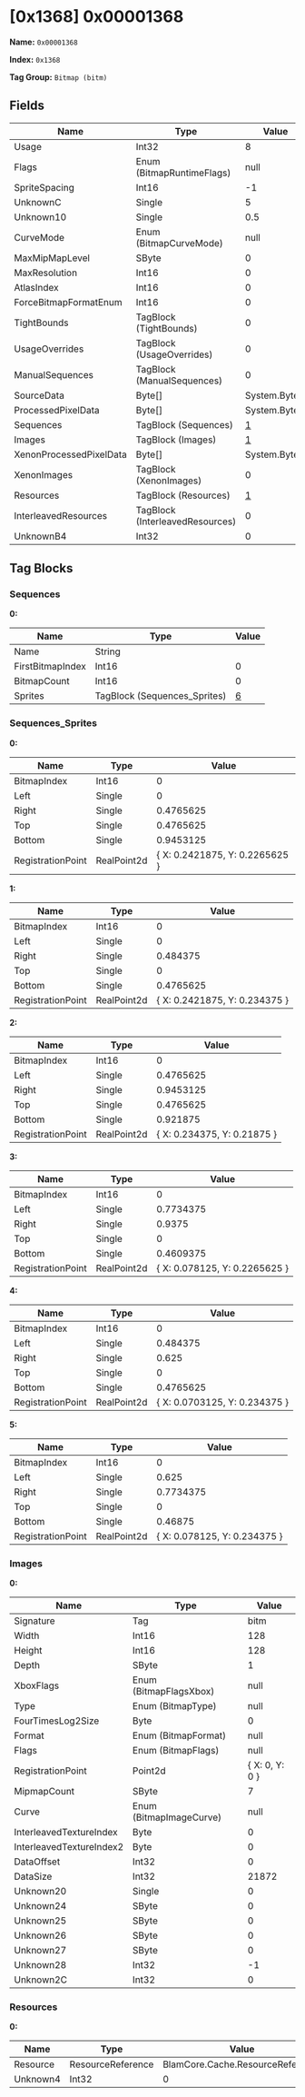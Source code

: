 # [0x1368] 0x00001368

**Name:** ```0x00001368```

**Index:** ```0x1368```

**Tag Group:** ```Bitmap (bitm)```

## Fields

Name	| Type	| Value
---	|---	|---	|
Usage	|Int32	|8
Flags	|Enum (BitmapRuntimeFlags)	|null
SpriteSpacing	|Int16	|-1
UnknownC	|Single	|5
Unknown10	|Single	|0.5
CurveMode	|Enum (BitmapCurveMode)	|null
MaxMipMapLevel	|SByte	|0
MaxResolution	|Int16	|0
AtlasIndex	|Int16	|0
ForceBitmapFormatEnum	|Int16	|0
TightBounds	|TagBlock (TightBounds)	|0
UsageOverrides	|TagBlock (UsageOverrides)	|0
ManualSequences	|TagBlock (ManualSequences)	|0
SourceData	|Byte[]	|System.Byte[]
ProcessedPixelData	|Byte[]	|System.Byte[]
Sequences	|TagBlock (Sequences)	|[1](#sequences)
Images	|TagBlock (Images)	|[1](#images)
XenonProcessedPixelData	|Byte[]	|System.Byte[]
XenonImages	|TagBlock (XenonImages)	|0
Resources	|TagBlock (Resources)	|[1](#resources)
InterleavedResources	|TagBlock (InterleavedResources)	|0
UnknownB4	|Int32	|0


## Tag Blocks

### Sequences

**0:**

Name	| Type	| Value
---	|---	|---	|
Name	|String	|
FirstBitmapIndex	|Int16	|0
BitmapCount	|Int16	|0
Sprites	|TagBlock (Sequences_Sprites)	|[6](#sequences_sprites)


### Sequences_Sprites

**0:**

Name	| Type	| Value
---	|---	|---	|
BitmapIndex	|Int16	|0
Left	|Single	|0
Right	|Single	|0.4765625
Top	|Single	|0.4765625
Bottom	|Single	|0.9453125
RegistrationPoint	|RealPoint2d	|{ X: 0.2421875, Y: 0.2265625 }


**1:**

Name	| Type	| Value
---	|---	|---	|
BitmapIndex	|Int16	|0
Left	|Single	|0
Right	|Single	|0.484375
Top	|Single	|0
Bottom	|Single	|0.4765625
RegistrationPoint	|RealPoint2d	|{ X: 0.2421875, Y: 0.234375 }


**2:**

Name	| Type	| Value
---	|---	|---	|
BitmapIndex	|Int16	|0
Left	|Single	|0.4765625
Right	|Single	|0.9453125
Top	|Single	|0.4765625
Bottom	|Single	|0.921875
RegistrationPoint	|RealPoint2d	|{ X: 0.234375, Y: 0.21875 }


**3:**

Name	| Type	| Value
---	|---	|---	|
BitmapIndex	|Int16	|0
Left	|Single	|0.7734375
Right	|Single	|0.9375
Top	|Single	|0
Bottom	|Single	|0.4609375
RegistrationPoint	|RealPoint2d	|{ X: 0.078125, Y: 0.2265625 }


**4:**

Name	| Type	| Value
---	|---	|---	|
BitmapIndex	|Int16	|0
Left	|Single	|0.484375
Right	|Single	|0.625
Top	|Single	|0
Bottom	|Single	|0.4765625
RegistrationPoint	|RealPoint2d	|{ X: 0.0703125, Y: 0.234375 }


**5:**

Name	| Type	| Value
---	|---	|---	|
BitmapIndex	|Int16	|0
Left	|Single	|0.625
Right	|Single	|0.7734375
Top	|Single	|0
Bottom	|Single	|0.46875
RegistrationPoint	|RealPoint2d	|{ X: 0.078125, Y: 0.234375 }


### Images

**0:**

Name	| Type	| Value
---	|---	|---	|
Signature	|Tag	|bitm
Width	|Int16	|128
Height	|Int16	|128
Depth	|SByte	|1
XboxFlags	|Enum (BitmapFlagsXbox)	|null
Type	|Enum (BitmapType)	|null
FourTimesLog2Size	|Byte	|0
Format	|Enum (BitmapFormat)	|null
Flags	|Enum (BitmapFlags)	|null
RegistrationPoint	|Point2d	|{ X: 0, Y: 0 }
MipmapCount	|SByte	|7
Curve	|Enum (BitmapImageCurve)	|null
InterleavedTextureIndex	|Byte	|0
InterleavedTextureIndex2	|Byte	|0
DataOffset	|Int32	|0
DataSize	|Int32	|21872
Unknown20	|Single	|0
Unknown24	|SByte	|0
Unknown25	|SByte	|0
Unknown26	|SByte	|0
Unknown27	|SByte	|0
Unknown28	|Int32	|-1
Unknown2C	|Int32	|0


### Resources

**0:**

Name	| Type	| Value
---	|---	|---	|
Resource	|ResourceReference	|BlamCore.Cache.ResourceReference
Unknown4	|Int32	|0


